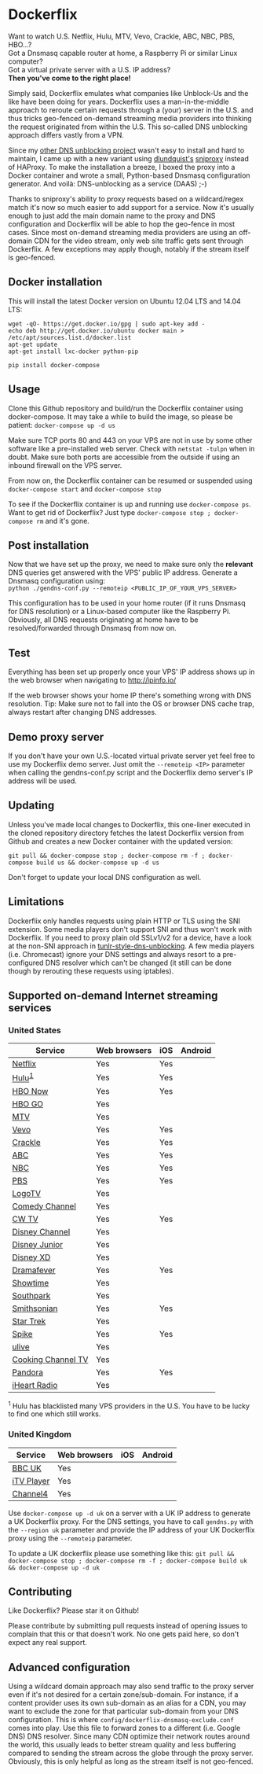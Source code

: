 Dockerflix
========

Want to watch U.S. Netflix, Hulu, MTV, Vevo, Crackle, ABC, NBC, PBS, HBO...?  
Got a Dnsmasq capable router at home, a Raspberry Pi or similar Linux computer?  
Got a virtual private server with a U.S. IP address?  
**Then you've come to the right place!**

Simply said, Dockerflix emulates what companies like Unblock-Us and the like have been doing for years.
Dockerflix uses a man-in-the-middle approach to reroute certain requests through a (your) server in the U.S. and thus tricks geo-fenced on-demand streaming media providers into thinking the request originated from within the U.S. 
This so-called DNS unblocking approach differs vastly from a VPN.

Since my [other  DNS unblocking project](https://github.com/trick77/tunlr-style-dns-unblocking) wasn't easy to install and hard to maintain, I came up with a new variant using [dlundquist's](https://github.com/dlundquist) [sniproxy](https://github.com/dlundquist/sniproxy) instead of HAProxy. 
To make the installation a breeze, I boxed the proxy into a Docker container and wrote a small, Python-based Dnsmasq configuration generator. And voilà: DNS-unblocking as a service (DAAS) ;-)

Thanks to sniproxy's ability to proxy requests based on a wildcard/regex match it's now so much easier to add support for a service. 
Now it's usually enough to just add the main domain name to the proxy and DNS configuration and Dockerflix will be able to hop the geo-fence in most cases.
Since most on-demand streaming media providers are using an off-domain CDN for the video stream, only web site traffic gets sent through Dockerflix. A few exceptions may apply though, notably if the stream itself is geo-fenced.

## Docker installation

This will install the latest Docker version on Ubuntu 12.04 LTS and 14.04 LTS:

`wget -qO- https://get.docker.io/gpg | sudo apt-key add -`  
`echo deb http://get.docker.io/ubuntu docker main > /etc/apt/sources.list.d/docker.list`  
`apt-get update`  
`apt-get install lxc-docker python-pip`

`pip install docker-compose`

## Usage

Clone this Github repository and build/run the Dockerflix container using docker-compose. It may take a while to build the image, so please be patient:
`docker-compose up -d us`

Make sure TCP ports 80 and 443 on your VPS are not in use by some other software like a pre-installed web server. Check with `netstat -tulpn` when in doubt. Make sure both ports are accessible from the outside if using an inbound firewall on the VPS server.

From now on, the Dockerflix container can be resumed or suspended using `docker-compose start` and `docker-compose stop`

To see if the Dockerflix container is up and running use `docker-compose ps`. Want to get rid of Dockerflix? Just type `docker-compose stop ; docker-compose rm` and it's gone. 

## Post installation

Now that we have set up the proxy, we need to make sure only the **relevant** DNS queries get answered with the VPS' public IP address. Generate a Dnsmasq configuration using:  
`python ./gendns-conf.py --remoteip <PUBLIC_IP_OF_YOUR_VPS_SERVER>`

This configuration has to be used in your home router (if it runs Dnsmasq for DNS resolution) or a Linux-based computer like the Raspberry Pi. Obviously, all DNS requests originating at home have to be resolved/forwarded through Dnsmasq from now on.

## Test

Everything has been set up properly once your VPS' IP address shows up in the web browser when navigating to http://ipinfo.io/

If the web browser shows your home IP there's something wrong with DNS resolution. Tip: Make sure not to fall into the OS or browser DNS cache trap, always restart after changing DNS addresses.

## Demo proxy server

If you don't have your own U.S.-located virtual private server yet feel free to use my Dockerflix demo server. Just omit the `--remoteip <IP>` parameter when calling the gendns-conf.py script and the Dockerflix demo server's IP address will be used.

## Updating

Unless you've made local changes to Dockerflix, this one-liner executed in the cloned repository directory fetches the latest Dockerflix version from Github and creates a new Docker container with the updated version:

`git pull && docker-compose stop ; docker-compose rm -f ; docker-compose build us && docker-compose up -d us`

Don't forget to update your local DNS configuration as well.

## Limitations

Dockerflix only handles requests using plain HTTP or TLS using the SNI extension. Some media players don't support SNI and thus won't work with Dockerflix. 
If you need to proxy plain old SSLv1/v2 for a device, have a look at the non-SNI approach in [tunlr-style-dns-unblocking](https://github.com/trick77/tunlr-style-dns-unblocking).
A few media players (i.e. Chromecast) ignore your DNS settings and always resort to a pre-configured DNS resolver which can't be changed (it still can be done though by rerouting these requests using iptables).

## Supported on-demand Internet streaming services 

### United States

| Service                                                         | Web browsers    | iOS | Android |
| --------------------------------------------------------------- | --------------- | --- | ------- |
| [Netflix](https://www.netflix.com/us/)                          | Yes             | Yes |         |
| [Hulu](http://www.hulu.com/)<sup>[1](#hulu)</sup>               | Yes             | Yes |         |
| [HBO Now](http://www.hbonow.com/)                               | Yes             | Yes |         |
| [HBO GO](http://www.hbogo.com/)                                 | Yes             |     |         |
| [MTV](http://www.mtv.com/videos/home.jhtml)                     | Yes             |     |         |
| [Vevo](http://www.vevo.com/)                                    | Yes             | Yes |         |
| [Crackle](http://www.crackle.com/)                              | Yes             | Yes |         |
| [ABC](http://abc.go.com/)                                       | Yes             | Yes |         |
| [NBC](http://www.nbc.com/video/full-episodes)                   | Yes             | Yes |         |
| [PBS](http://video.pbs.org/)                                    | Yes             | Yes |         |
| [LogoTV](http://www.logotv.com/video/showall.jhtml)             | Yes             |     |         |
| [Comedy Channel](http://www.cc.com/full-episodes)               | Yes             |     |         |
| [CW TV](http://www.cwtv.com/shows/)                             | Yes             | Yes |         |
| [Disney Channel](http://www.disneychannel.disney.com/)          | Yes             |     |         |
| [Disney Junior](http://www.disneyjunior.com/)                   | Yes             |     |         |
| [Disney XD](http://www.disneyxd.disney.com/)                    | Yes             |     |         |
| [Dramafever](http://www.dramafever.com/)                        | Yes             | Yes |         |
| [Showtime](http://www.sho.com/)                                 | Yes             |     |         |
| [Southpark](http://southpark.cc.com/)                           | Yes             |     |         |
| [Smithsonian](http://www.smithsonianchannel.com/full-episodes)  | Yes             | Yes |         |
| [Star Trek](http://www.startrek.com/videos)                     | Yes             |     |         |
| [Spike](http://www.spike.com/episodes)                          | Yes             | Yes |         |
| [ulive](http://www.ulive.com/)                                  | Yes             |     |         |
| [Cooking Channel TV](http://www.cookingchanneltv.com/)          | Yes             |     |         |
| [Pandora](http://www.pandora.com/)                              | Yes             | Yes |         |
| [iHeart Radio](http://www.iheart.com/)                          | Yes             |     |         |

<sup><a name="hulu">1</a></sup> Hulu has blacklisted many VPS providers in the U.S. You have to be lucky to find one which still works.

### United Kingdom

| Service                                                         | Web browsers    | iOS | Android |
| --------------------------------------------------------------- | --------------- | --- | ------- |
| [BBC UK](http:/www.bbc.co.uk/)                                  | Yes             |     |         |
| [iTV Player](https://www.itv.com/itvplayer/)                    | Yes             |     |         |
| [Channel4](http://www.channel4.com/on-demand/)                  | Yes             |     |         |

Use `docker-compose up -d uk` on a server with a UK IP address to generate a UK Dockerflix proxy. 
For the DNS settings, you have to call `gendns.py` with the `--region uk` parameter and provide the IP address of your UK Dockerflix proxy using the `--remoteip` parameter.

To update a UK dockerflix please use something like this:
`git pull && docker-compose stop ; docker-compose rm -f ; docker-compose build uk && docker-compose up -d uk`

## Contributing

Like Dockerflix? Please star it on Github!

Please contribute by submitting pull requests instead of opening issues to complain that this or that doesn't work. No one gets paid here, so don't expect any real support.

## Advanced configuration

Using a wildcard domain approach may also send traffic to the proxy server even if it's not desired for a certain zone/sub-domain.
For instance, if a content provider uses its own sub-domain as an alias for a CDN, you may want to exclude the zone for that particular sub-domain from
your DNS configuration. This is where `config/dockerflix-dnsmasq-exclude.conf` comes into play. Use this file to forward zones to a different (i.e. Google DNS) 
DNS resolver. Since many CDN optimize their network routes around the world, this usually leads to better stream quality and less buffering compared to sending the stream across the globe through the proxy server. Obviously, this is only helpful as long as the stream itself is not geo-fenced.
